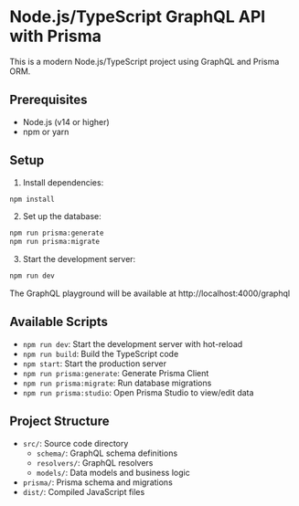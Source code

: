 # Node.js/TypeScript GraphQL API with Prisma

This is a modern Node.js/TypeScript project using GraphQL and Prisma ORM.

## Prerequisites

- Node.js (v14 or higher)
- npm or yarn

## Setup

1. Install dependencies:
```bash
npm install
```

2. Set up the database:
```bash
npm run prisma:generate
npm run prisma:migrate
```

3. Start the development server:
```bash
npm run dev
```

The GraphQL playground will be available at http://localhost:4000/graphql

## Available Scripts

- `npm run dev`: Start the development server with hot-reload
- `npm run build`: Build the TypeScript code
- `npm start`: Start the production server
- `npm run prisma:generate`: Generate Prisma Client
- `npm run prisma:migrate`: Run database migrations
- `npm run prisma:studio`: Open Prisma Studio to view/edit data

## Project Structure

- `src/`: Source code directory
  - `schema/`: GraphQL schema definitions
  - `resolvers/`: GraphQL resolvers
  - `models/`: Data models and business logic
- `prisma/`: Prisma schema and migrations
- `dist/`: Compiled JavaScript files 